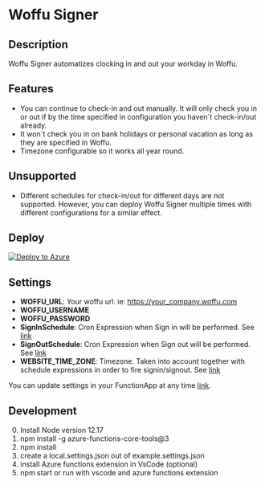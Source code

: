 # Woffu Signer

## Description
Woffu Signer automatizes clocking in and out your workday in Woffu.

## Features
- You can continue to check-in and out manually. It will only check you in or out if by the time specified in configuration you haven´t check-in/out already.
- It won´t check you in on bank holidays or personal vacation as long as they are specified in Woffu.
- Timezone configurable so it works all year round.

## Unsupported
- Different schedules for check-in/out for different days are not supported. However, you can deploy Woffu Signer multiple times with different configurations for a similar effect.

## Deploy
[![Deploy to Azure](https://azuredeploy.net/deploybutton.png)](https://portal.azure.com/#create/Microsoft.Template/uri/https%3A%2F%2Fraw.githubusercontent.com%2FDuber%2Fwoffu-signer%2Fmaster%2Fdeploy%2Fdeploy-to-azure.json)

## Settings
- **WOFFU_URL**: Your woffu url. ie: https://your_company.woffu.com
- **WOFFU_USERNAME**
- **WOFFU_PASSWORD**
- **SignInSchedule**: Cron Expression when Sign in will be performed. See [link](https://docs.microsoft.com/en-us/azure/azure-functions/functions-bindings-timer?tabs=csharp#ncrontab-expressions)
- **SignOutSchedule**: Cron Expression when Sign out will be performed. See [link](https://docs.microsoft.com/en-us/azure/azure-functions/functions-bindings-timer?tabs=csharp#ncrontab-expressions)
- **WEBSITE_TIME_ZONE**: Timezone. Taken into account together with schedule expressions in order to fire signin/signout. See [link](https://docs.microsoft.com/en-us/previous-versions/windows/it-pro/windows-vista/cc749073(v=ws.10))  

You can update settings in your FunctionApp at any time [link](https://docs.microsoft.com/en-us/azure/azure-functions/functions-how-to-use-azure-function-app-settings).


## Development
0. Install Node version 12.17
0. npm install -g azure-functions-core-tools@3
0. npm install
0. create a local.settings.json out of example.settings.json 
0. install Azure functions extension in VsCode (optional)
0. npm start or run with vscode and azure functions extension

